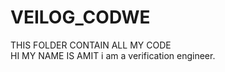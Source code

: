 # VEILOG_CODWE
THIS FOLDER CONTAIN ALL MY CODE
<br>
HI MY NAME IS AMIT
i am a verification engineer.
